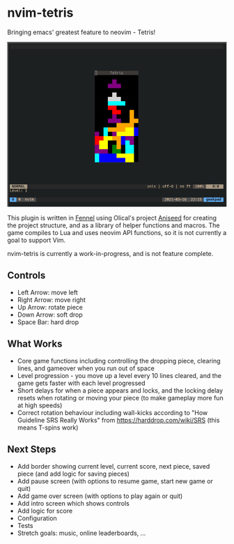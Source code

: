 # nvim-tetris
Bringing emacs' greatest feature to neovim - Tetris!

![Gameplay Screenshot](./gameplay.png "Some poorly executed demo gameplay")

This plugin is written in [Fennel](https://fennel-lang.org/) using Olical's project [Aniseed](https://github.com/Olical/aniseed) for creating the project structure, and as a library of helper functions and macros. The game compiles to Lua and uses neovim API functions, so it is not currently a goal to support Vim.

nvim-tetris is currently a work-in-progress, and is not feature complete.

## Controls
- Left Arrow: move left
- Right Arrow: move right
- Up Arrow: rotate piece
- Down Arrow: soft drop
- Space Bar: hard drop

## What Works
- Core game functions including controlling the dropping piece, clearing lines, and gameover when you run out of space
- Level progression - you move up a level every 10 lines cleared, and the game gets faster with each level progressed
- Short delays for when a piece appears and locks, and the locking delay resets when rotating or moving your piece (to make gameplay more fun at high speeds)
- Correct rotation behaviour including wall-kicks according to "How Guideline SRS Really Works" from https://harddrop.com/wiki/SRS (this means T-spins work)

## Next Steps
- Add border showing current level, current score, next piece, saved piece (and add logic for saving pieces)
- Add pause screen (with options to resume game, start new game or quit)
- Add game over screen (with options to play again or quit)
- Add intro screen which shows controls
- Add logic for score
- Configuration
- Tests
- Stretch goals: music, online leaderboards, ...
